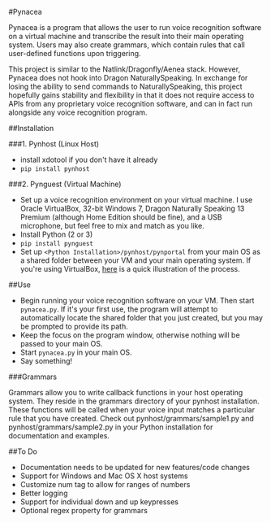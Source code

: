 #Pynacea

Pynacea is a program that allows the user to run voice recognition
software on a virtual machine and transcribe the result into their
main operating system. Users may also create grammars, which contain
rules that call user-defined functions upon triggering.

This project is similar to the Natlink/Dragonfly/Aenea stack. However, Pynacea
does not hook into Dragon NaturallySpeaking. In exchange for losing the
ability to send commands to NaturallySpeaking, this project hopefully gains
stability and flexibility in that it does not require access to APIs from any
proprietary voice recognition software, and can in fact run alongside any voice
recognition program.

##Installation

###1. Pynhost (Linux Host)

- install xdotool if you don't have it already
- `pip install pynhost`

###2. Pynguest (Virtual Machine)

- Set up a voice recognition environment on your virtual machine. 
I use Oracle VirtualBox, 32-bit Windows 7, Dragon Naturally Speaking 13 Premium
(although Home Edition should be fine), and a USB microphone, but feel free to
mix and match as you like.
- Install Python (2 or 3)
- `pip install pynguest`
- Set up `<Python Installation>/pynhost/pynportal` from your main OS as a
shared folder between your VM and your main operating system. If you're using
VirtualBox, [here](https://www.youtube.com/watch?v=eB211nF-Big) is a quick
illustration of the process.

##Use

- Begin running your voice recognition software on your VM. Then start `pynacea.py`.
If it's your first use, the program will attempt to automatically locate the
shared folder that you just created, but you may be prompted to provide its
path.
- Keep the focus on the program window, otherwise nothing will be passed to
your main OS.
- Start `pynacea.py` in your main OS.
- Say something!

###Grammars

Grammars allow you to write callback functions in your host operating system.
They reside in the grammars directory of your pynhost installation.
These functions will be called when your voice input matches a particular rule
that you have created. Check out pynhost/grammars/sample1.py and  
pynhost/grammars/sample2.py in your Python installation for documentation and
examples.

##To Do

- Documentation needs to be updated for new features/code changes
- Support for Windows and Mac OS X host systems
- Customize num tag to allow for ranges of numbers
- Better logging
- Support for individual down and up keypresses
- Optional regex property for grammars